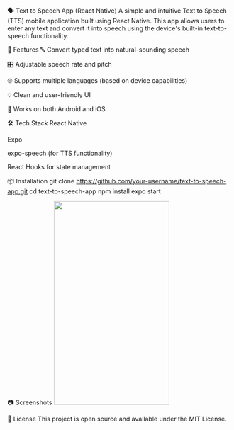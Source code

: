 🗣️ Text to Speech App (React Native)
A simple and intuitive Text to Speech (TTS) mobile application built using React Native. This app allows users to enter any text and convert it into speech using the device's built-in text-to-speech functionality.

🚀 Features
🔤 Convert typed text into natural-sounding speech

🎛️ Adjustable speech rate and pitch

🌐 Supports multiple languages (based on device capabilities)

💡 Clean and user-friendly UI

📱 Works on both Android and iOS

🛠️ Tech Stack
React Native

Expo

expo-speech (for TTS functionality)

React Hooks for state management

📦 Installation
git clone https://github.com/your-username/text-to-speech-app.git
cd text-to-speech-app
npm install
expo start

📷 Screenshots
<img src="https://user-images.githubusercontent.com/61349423/86529861-d0475700-bed1-11ea-845e-b1b2a84554ee.png" width="260" height="460">

📄 License
This project is open source and available under the MIT License.
